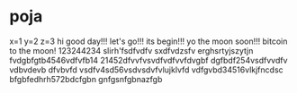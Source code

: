 # poja
x=1
y=2
z=3
hi
good day!!!
let's go!!!
its begin!!!
yo the moon soon!!!
bitcoin to the moon!
123244234
slirh'fsdfvdfv
sxdfvdzsfv
erghsrtyjszytjn
fvdgbfgtb4546vdfvfb14
21452dfvvfvsvdfvdfvvfdvgbf
dgfbdf254vsdfvvdfv
vdbvdevb dfvbvfd
vsdfv4sd56vsdvsdvfvlujklvfd
vdfgvbd34516vlkjfncdsc
bfgbfedhrh572bdcfgbn
 gnfgsnfgbnazfgb
